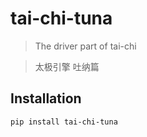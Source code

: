 # tai-chi-tuna
> The driver part of tai-chi

> 太极引擎 吐纳篇

## Installation
```bash
pip install tai-chi-tuna
```